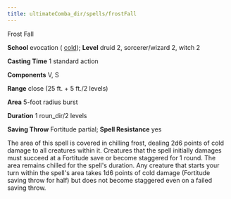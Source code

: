 ```yaml
---
title: ultimateComba_dir/spells/frostFall
---
```

Frost Fall

**School** evocation ( [cold](monster_dir/creatureTypes#_cold-subtype)); **Level** druid 2, sorcerer/wizard 2, witch 2

**Casting Time** 1 standard action

**Components** V, S

**Range** close (25 ft. + 5 ft./2 levels)

**Area** 5-foot radius burst

**Duration** 1 roun_dir/2 levels

**Saving Throw** Fortitude partial; **Spell Resistance** yes

The area of this spell is covered in chilling frost, dealing 2d6 points of cold damage to all creatures within it. Creatures that the spell initially damages must succeed at a Fortitude save or become staggered for 1 round. The area remains chilled for the spell's duration. Any creature that starts your turn within the spell's area takes 1d6 points of cold damage (Fortitude saving throw for half) but does not become staggered even on a failed saving throw.

